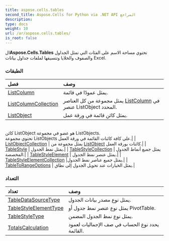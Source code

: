 ```yaml
---
title: aspose.cells.tables
second_title: Aspose.Cells for Python via .NET API المراجع
description:
type: docs
weight: 10
url: /ar/aspose.cells.tables/
is_root: false
---
```

 ال**Aspose.Cells.Tables** تحتوي مساحة الاسم على الفئات التي تمثل الجداول والصفوف والخلايا وتنسيقها لملفات جداول بيانات Excel.

###  الطبقات
| فصل| وصف|
| :- | :- |
| [ListColumn](/cells/python-net/ar/aspose.cells.tables/listcolumn) | يمثل عمودًا في قائمة.|
| [ListColumnCollection](/cells/python-net/ar/aspose.cells.tables/listcolumncollection) | يمثل مجموعة من كل العناصر [ListColumn](/cells/python-net/ar/aspose.cells.tables/listcolumn) في عنصر ListObject المحدد.|
| [ListObject](/cells/python-net/ar/aspose.cells.tables/listobject) | يمثل كائن قائمة في ورقة عمل.<br/> كائن ListObject هو عضو في مجموعة ListObjects.<br/> تحتوي مجموعة ListObjects على كافة كائنات القائمة في ورقة العمل.|
| [ListObjectCollection](/cells/python-net/ar/aspose.cells.tables/listobjectcollection) | يمثل مجموعة من [ListObject](/cells/python-net/ar/aspose.cells.tables/listobject) كائنات بورقة العمل.|
| [TableStyle](/cells/python-net/ar/aspose.cells.tables/tablestyle) | يمثل نمط الجدول.|
| [TableStyleCollection](/cells/python-net/ar/aspose.cells.tables/tablestylecollection) | يمثل جميع أنماط الجدول المخصصة.|
| [TableStyleElement](/cells/python-net/ar/aspose.cells.tables/tablestyleelement) | يمثل عنصر نمط الجدول.|
| [TableStyleElementCollection](/cells/python-net/ar/aspose.cells.tables/tablestyleelementcollection) |يمثل جميع عناصر نمط الجدول.|
| [TableToRangeOptions](/cells/python-net/ar/aspose.cells.tables/tabletorangeoptions) | يمثل الخيارات عند تحويل الجدول إلى نطاق.|


###  التعداد
|تعداد| وصف|
| :- | :- |
| [TableDataSourceType](/cells/python-net/ar/aspose.cells.tables/tabledatasourcetype) | يمثل نوع مصدر بيانات الجدول.|
| [TableStyleElementType](/cells/python-net/ar/aspose.cells.tables/tablestyleelementtype) | يمثل نوع عنصر نمط جدول أو PivotTable.|
| [TableStyleType](/cells/python-net/ar/aspose.cells.tables/tablestyletype) | يمثل نوع نمط الجدول المضمن.|
| [TotalsCalculation](/cells/python-net/ar/aspose.cells.tables/totalscalculation) | يحدد نوع الحساب في صف الإجماليات لعمود القائمة.|


